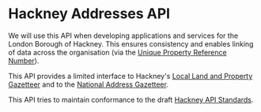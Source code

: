 # Hackney Addresses API

We will use this API when developing applications and services for the London Borough of Hackney. This ensures consistency and enables linking of data across the organisation (via the [Unique Property Reference Number](https://www.geoplace.co.uk/addresses/uprn)).

This API provides a limited interface to Hackney's [Local Land and Property Gazetteer](https://www.geoplace.co.uk/helpdesk/supporting-the-dca/address-custodians/importance-of-the-llpg) and to the [National Address Gazetteer](https://www.geoplace.co.uk/addresses/national-address-gazetteer).

This API tries to maintain conformance to the draft [Hackney API Standards](https://github.com/LBHackney-IT/api-standards).